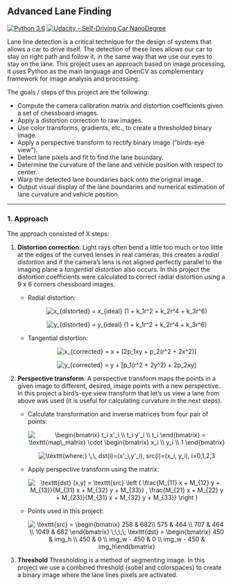 ## Advanced Lane Finding
[![Python 3.6](https://img.shields.io/badge/python-3.6-blue.svg)](https://www.python.org/downloads/release/python-360/)
[![Udacity - Self-Driving Car NanoDegree](https://s3.amazonaws.com/udacity-sdc/github/shield-carnd.svg)](http://www.udacity.com/drive)


Lane line detection is a critical technique for the design of systems that allows a car to drive itself. The detection of these lines allows our car to stay on right path and follow it, in the same way that we use our eyes to stay on the lane. This project uses an approach based on image processing, it uses Python as the main language and OpenCV as complementary framework for image analysis and processing.


The goals / steps of this project are the following:

* Compute the camera calibration matrix and distortion coefficients given a set of chessboard images.
* Apply a distortion correction to raw images.
* Use color transforms, gradients, etc., to create a thresholded binary image.
* Apply a perspective transform to rectify binary image ("birds-eye view").
* Detect lane pixels and fit to find the lane boundary.
* Determine the curvature of the lane and vehicle position with respect to center.
* Warp the detected lane boundaries back onto the original image.
* Output visual display of the lane boundaries and numerical estimation of lane curvature and vehicle position.

---

### 1. Approach

The approach consisted of X steps:

1. **Distortion correction**: Light rays often bend a little too much or too little at the edges of the curved lenses in real cameras, this creates a *radial distortion* and if the camera’s lens is not aligned perfectly parallel to the imaging plane a *tangential distortion* also occurs. In this project the distortion coefficients were calculated to correct radial distortion using a 9 x 6 corners chessboard images.
<ul>
<ul>
<li>Radial distortion:
<p align="center" style="text-align: center;"><img align="center" src="https://tex.s2cms.ru/svg/x_%7Bdistorted%7D%20%3D%20x_%7Bideal%7D%20(1%20%2B%20k_1r%5E2%20%2B%20k_2r%5E4%20%2B%20k_3r%5E6)" alt="x_{distorted} = x_{ideal} (1 + k_1r^2 + k_2r^4 + k_3r^6)" /></p>
<p align="center" style="text-align: center;"><img align="center" src="https://tex.s2cms.ru/svg/y_%7Bdistorted%7D%20%3D%20y_%7Bideal%7D%20(1%20%2B%20k_1r%5E2%20%2B%20k_2r%5E4%20%2B%20k_3r%5E6)" alt="y_{distorted} = y_{ideal} (1 + k_1r^2 + k_2r^4 + k_3r^6)" /></p>

<li>Tangential distortion:
<p align="center" style="text-align: center;"><img align="center" src="https://tex.s2cms.ru/svg/x_%7Bcorrected%7D%20%3D%20x%20%2B%20%5B2p_1xy%20%2B%20p_2(r%5E2%20%2B%202x%5E2)%5D" alt="x_{corrected} = x + [2p_1xy + p_2(r^2 + 2x^2)]" /></p>
<p align="center" style="text-align: center;"><img align="center" src="https://tex.s2cms.ru/svg/y_%7Bcorrected%7D%20%3D%20y%20%2B%20%5Bp_1(r%5E2%20%2B%202y%5E2)%20%2B%202p_2xy%5D" alt="y_{corrected} = y + [p_1(r^2 + 2y^2) + 2p_2xy]" /></p>
</ul>
</ul>

2. **Perspective transform**: A perspective transform maps the points in a given image to different, desired, image points with a new perspective. In this project a bird’s-eye view transform that let’s us view a lane from above was used (it is useful for calculating curvature in the next steps).
<ul>
<ul>
<li>Calculate transformation and inverse matrices from four pair of points:
<p align="center" style="text-align: center;"><img align="center" src="https://tex.s2cms.ru/svg/%5Cbegin%7Bbmatrix%7D%20t_i%20x'_i%20%5C%5C%20t_i%20y'_i%20%5C%5C%20t_i%20%5Cend%7Bbmatrix%7D%20%3D%20%5Ctexttt%7Bmap%5C_matrix%7D%20%5Ccdot%20%5Cbegin%7Bbmatrix%7D%20x_i%20%5C%5C%20y_i%20%5C%5C%201%20%5Cend%7Bbmatrix%7D" alt="\begin{bmatrix} t_i x'_i \\ t_i y'_i \\ t_i \end{bmatrix} = \texttt{map\_matrix} \cdot \begin{bmatrix} x_i \\ y_i \\ 1 \end{bmatrix}" /></p>
<p align="center" style="text-align: center;"><img align="center" src="https://tex.s2cms.ru/svg/%20%5Ctexttt%7Bwhere%3A%7D%20%5C%2C%5C%2C%20dst(i)%3D(x'_i%2Cy'_i)%2C%20src(i)%3D(x_i%2C%20y_i)%2C%20i%3D0%2C1%2C2%2C3%20" alt=" \texttt{where:} \,\, dst(i)=(x'_i,y'_i), src(i)=(x_i, y_i), i=0,1,2,3 " /></p>

<li> Apply perspective transform using the matrix:
<p align="center" style="text-align: center;"><img align="center" src="https://tex.s2cms.ru/svg/%5Ctexttt%7Bdst%7D%20(x%2Cy)%20%3D%20%5Ctexttt%7Bsrc%7D%20%5Cleft%20(%20%5Cfrac%7BM_%7B11%7D%20x%20%2B%20M_%7B12%7D%20y%20%2B%20M_%7B13%7D%7D%7BM_%7B31%7D%20x%20%2B%20M_%7B32%7D%20y%20%2B%20M_%7B33%7D%7D%20%2C%20%5Cfrac%7BM_%7B21%7D%20x%20%2B%20M_%7B22%7D%20y%20%2B%20M_%7B23%7D%7D%7BM_%7B31%7D%20x%20%2B%20M_%7B32%7D%20y%20%2B%20M_%7B33%7D%7D%20%5Cright%20)" alt="\texttt{dst} (x,y) = \texttt{src} \left ( \frac{M_{11} x + M_{12} y + M_{13}}{M_{31} x + M_{32} y + M_{33}} , \frac{M_{21} x + M_{22} y + M_{23}}{M_{31} x + M_{32} y + M_{33}} \right )" /></p>

<li> Points used in this project:
<p align="center" style="text-align: center;"><img align="center" src="https://tex.s2cms.ru/svg/%5Ctexttt%7Bsrc%7D%20%3D%20%5Cbegin%7Bbmatrix%7D%20258%20%26%20682%5C%5C%20575%20%20%26%20464%20%5C%5C%20707%20%26%20464%20%5C%5C%201049%20%26%20682%20%5Cend%7Bbmatrix%7D%20%5C%3B%5C%3B%5C%3B%5C%3B%20%0A%5Ctexttt%7Bdst%7D%20%3D%20%5Cbegin%7Bbmatrix%7D%20450%20%26%20img_h%20%5C%5C%20450%20%26%200%20%5C%5C%20img_w%20-%20450%20%26%200%20%5C%5C%20img_w%20-%20450%20%26%20img_h%5Cend%7Bbmatrix%7D" alt="\texttt{src} = \begin{bmatrix} 258 &amp; 682\\ 575  &amp; 464 \\ 707 &amp; 464 \\ 1049 &amp; 682 \end{bmatrix} \;\;\;\; 
\texttt{dst} = \begin{bmatrix} 450 &amp; img_h \\ 450 &amp; 0 \\ img_w - 450 &amp; 0 \\ img_w - 450 &amp; img_h\end{bmatrix}" /></p>
</ul>
</ul>

3. **Threshold**
Thresholding is a method of segmenting image. In this project we use a combined threshold (sobel and colorspaces) to create a binary image where the lane lines pixels are activated.
